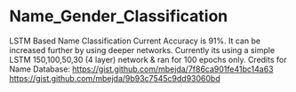 # Name_Gender_Classification
LSTM Based Name Classification
Current Accuracy is 91%.
It can be increased further by using deeper networks.
Currently its using a simple LSTM 150,100,50,30 (4 layer) network & ran for 100 epochs only.
Credits for Name Database:
https://gist.github.com/mbejda/7f86ca901fe41bc14a63
https://gist.github.com/mbejda/9b93c7545c9dd93060bd
